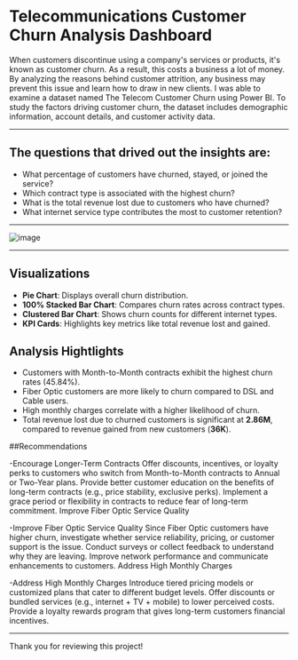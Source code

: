 # Telecommunications Customer Churn Analysis Dashboard

When customers discontinue using a company's services or products, it's known as customer churn. As a result, this costs a business a lot of money. By analyzing the reasons behind customer attrition, any business may prevent this issue and learn how to draw in new clients. I was able to examine a dataset named The Telecom Customer Churn using Power BI. To study the factors driving customer churn, the dataset includes demographic information, account details, and customer activity data. 

---

## The questions that drived out the insights are:

* What percentage of customers have churned, stayed, or joined the service?
* Which contract type is associated with the highest churn?
* What is the total revenue lost due to customers who have churned?
* What internet service type contributes the most to customer retention?

---

![image](https://github.com/user-attachments/assets/ce1ad89b-93d0-445a-9e1e-564e921daf91)

---

## Visualizations
- **Pie Chart**: Displays overall churn distribution.
- **100% Stacked Bar Chart**: Compares churn rates across contract types.
- **Clustered Bar Chart**: Shows churn counts for different internet types.
- **KPI Cards**: Highlights key metrics like total revenue lost and gained.

## Analysis Hightlights

- Customers with Month-to-Month contracts exhibit the highest churn rates (45.84%).
- Fiber Optic customers are more likely to churn compared to DSL and Cable users.
- High monthly charges correlate with a higher likelihood of churn.
- Total revenue lost due to churned customers is significant at **2.86M**, compared to revenue gained from new customers (**36K**).


##Recommendations 

-Encourage Longer-Term Contracts
Offer discounts, incentives, or loyalty perks to customers who switch from Month-to-Month contracts to Annual or Two-Year plans.
Provide better customer education on the benefits of long-term contracts (e.g., price stability, exclusive perks).
Implement a grace period or flexibility in contracts to reduce fear of long-term commitment.
Improve Fiber Optic Service Quality

-Improve Fiber Optic Service Quality
Since Fiber Optic customers have higher churn, investigate whether service reliability, pricing, or customer support is the issue.
Conduct surveys or collect feedback to understand why they are leaving.
Improve network performance and communicate enhancements to customers.
Address High Monthly Charges

-Address High Monthly Charges
Introduce tiered pricing models or customized plans that cater to different budget levels.
Offer discounts or bundled services (e.g., internet + TV + mobile) to lower perceived costs.
Provide a loyalty rewards program that gives long-term customers financial incentives.

---

Thank you for reviewing this project!


